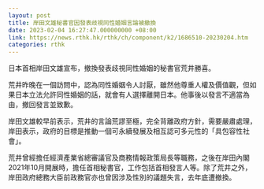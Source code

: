 ```yaml
---
layout: post
title: 岸田文雄秘書官因發表歧視同性婚姻言論被撤換
date: 2023-02-04 16:27:47.000000000 +08:00
link: https://news.rthk.hk/rthk/ch/component/k2/1686510-20230204.htm
categories: rthk
---
```


日本首相岸田文雄宣布，撤換發表歧視同性婚姻的秘書官荒井勝喜。

荒井昨晚在一個訪問中，認為同性婚姻令人討厭，雖然他尊重人權及價值觀，但如果日本立法允許同性婚姻的話，就會有人選擇離開日本。他事後以發言不適當為由，撤回發言並致歉。

岸田文雄較早前表示，荒井的言論荒謬至極，完全背離政府方針，需要嚴肅處理，岸田表示，政府的目標是推動一個可永續發展及相互認可多元性的「具包容性社會」。

荒井曾經擔任經濟產業省總審議官及商務情報政策局長等職務，之後在岸田內閣2021年10月開展時，擔任首相秘書官，工作包括首相發言人等。除了荒井之外，岸田政府總務大臣前政務官亦也曾因涉及性別的議題失言，去年底遭撤換。
